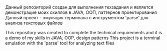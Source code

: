 Данный репозиторий создан для выполнения техзадания и является демонстрацие моих скиллов в JAVA, ООП, паттернов проектирования
Данный проект - эмуляция терминала с инструментом 'parse' для анализа текстовых файлов

This repository was created to complete the technical requirements and it is a demo of my skills in JAVA, OOP, design patterns
This project is a terminal emulation with the 'parse' tool for analyzing text files

